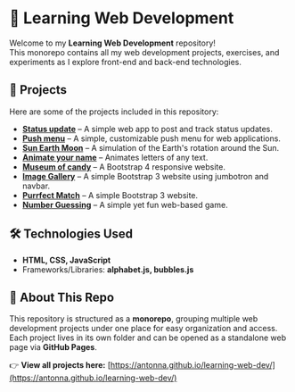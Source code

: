 # 🚀 Learning Web Development  

Welcome to my **Learning Web Development** repository!  
This monorepo contains all my web development projects, exercises, and experiments as I explore front-end and back-end technologies.  

## 📂 Projects  
Here are some of the projects included in this repository:  

- [**Status update**](https://antonna.github.io/learning-web-dev/statusUpdate/) – A simple web app to post and track status updates.  
- [**Push menu**](https://antonna.github.io/learning-web-dev/pushMenu/) –  A simple, customizable push menu for web applications.  
- [**Sun Earth Moon**](https://antonna.github.io/learning-web-dev/sunEarthMoon/) –  A simulation of the Earth's rotation around the Sun.
- [**Animate your name**](https://antonna.github.io/learning-web-dev/animateYourName/) –  Animates letters of any text.
- [**Museum of candy**](https://antonna.github.io/learning-web-dev/museumOfCandy/) –   A Bootstrap 4 responsive website.
- [**Image Gallery**](https://antonna.github.io/learning-web-dev/image-gallery/) –   A simple Bootstrap 3 website using jumbotron and navbar.
- [**Purrfect Match**](https://antonna.github.io/learning-web-dev/purrfectMatch/) –   A simple Bootstrap 3 website.
- [**Number Guessing**](https://antonna.github.io/learning-web-dev/numberGuessing/) –   A simple yet fun web-based game.

## 🛠 Technologies Used  
- **HTML, CSS, JavaScript**  
- Frameworks/Libraries: **alphabet.js, bubbles.js** 

## 📌 About This Repo  
This repository is structured as a **monorepo**, grouping multiple web development projects under one place for easy organization and access.  
Each project lives in its own folder and can be opened as a standalone web page via **GitHub Pages**.  

👉 **View all projects here:** [https://antonna.github.io/learning-web-dev/](https://antonna.github.io/learning-web-dev/)
